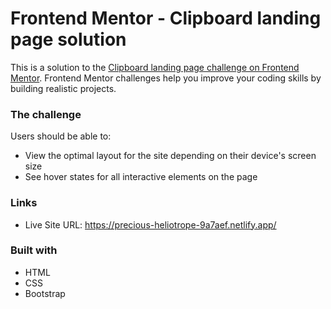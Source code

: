 # Frontend Mentor - Clipboard landing page solution

This is a solution to the [Clipboard landing page challenge on Frontend Mentor](https://www.frontendmentor.io/challenges/clipboard-landing-page-5cc9bccd6c4c91111378ecb9). Frontend Mentor challenges help you improve your coding skills by building realistic projects. 

### The challenge

Users should be able to:

- View the optimal layout for the site depending on their device's screen size
- See hover states for all interactive elements on the page

### Links

- Live Site URL: https://precious-heliotrope-9a7aef.netlify.app/

### Built with

- HTML
- CSS
- Bootstrap
